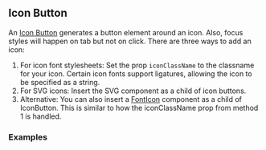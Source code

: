 ## Icon Button
An [Icon Button](https://www.google.com/design/spec/components/buttons.html#buttons-toggle-buttons) generates a button 
element around an icon. Also, focus styles will happen on tab but not on click. There are three ways to add an icon:

  1. For icon font stylesheets: Set the prop `iconClassName` to the classname for your icon. Certain icon fonts support 
  ligatures, allowing the icon to be specified as a string.
  2. For SVG icons: Insert the SVG component as a child of icon buttons.
  3. Alternative: You can also insert a [FontIcon](/#/components/font-icon) component as a child of IconButton. This is 
  similar to how the iconClassName prop from method 1 is handled.

### Examples
